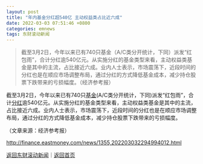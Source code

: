 ```yaml
---
layout: post
title: "年内基金分红超540亿 主动权益类占比近六成"
date: 2022-03-03 07:51:46 +0800
categories: emnews
tags: 东财滚动新闻
---
```

> 截至3月2日，今年以来已有740只基金（A/C类分开统计，下同）派发“红包雨”，合计分红逾540亿元。从实施分红的基金类型来看，主动权益类基金是其中的主流，占比接近六成。业内人士表示，市场震荡下，近段时间的分红也是在顺应市场调整布局，通过分红的方式降低基金成本，减少持仓股票下跌带来的亏损幅度。（经济参考报）

<p>截至3月2日，今年以来已有740只<span id="Info.3293"><a href="http://data.eastmoney.com/zlsj/" class="infokey">基金</a></span>(A/C类分开统计，下同)派发“红包雨”，合计<span id="Info.3276"><a href="http://data.eastmoney.com/yjfp/" class="infokey">分红</a></span>逾540亿元。从实施分红的基金类型来看，主动权益类基金是其中的主流，占比接近六成。业内人士表示，市场震荡下，近段时间的分红也是在顺应市场调整布局，通过分红的方式降低基金成本，减少持仓股票下跌带来的亏损幅度。</p><p class="em_media">（文章来源：经济参考报）</p>

<http://finance.eastmoney.com/news/1355,202203032294994012.html>

[返回东财滚动新闻](//finews.withounder.com/emnews/)｜[返回首页](//finews.withounder.com/)